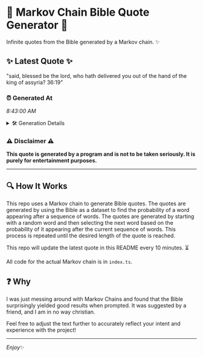 # 📖 Markov Chain Bible Quote Generator 📖

Infinite quotes from the Bible generated by a Markov chain. ✨

## ✨ Latest Quote ✨
"said, blessed be the lord, who hath delivered you out of the hand of the king of assyria? 36:19"

### ⏰ Generated At
*8:43:00 AM*

<details>
    <summary>🛠️ Generation Details</summary>
    <p>
        <strong>🌱 Seed:</strong> said,<br>
        <strong>🔄 Iterations:</strong> 18<br>
        <strong>📜 Context History:</strong><br>[ said, ]: blessed<br>[ said,, blessed ]: be<br>[ said,, blessed, be ]: the<br>[ said,, blessed, be, the ]: lord,<br>[ said,, blessed, be, the, lord, ]: who<br>[ said,, blessed, be, the, lord,, who ]: hath<br>[ blessed, be, the, lord,, who, hath ]: delivered<br>[ be, the, lord,, who, hath, delivered ]: you<br>[ the, lord,, who, hath, delivered, you ]: out<br>[ lord,, who, hath, delivered, you, out ]: of<br>[ who, hath, delivered, you, out, of ]: the<br>[ hath, delivered, you, out, of, the ]: hand<br>[ delivered, you, out, of, the, hand ]: of<br>[ you, out, of, the, hand, of ]: the<br>[ out, of, the, hand, of, the ]: king<br>[ of, the, hand, of, the, king ]: of<br>[ the, hand, of, the, king, of ]: assyria?<br>[ hand, of, the, king, of, assyria? ]: 36:19<br>
    </p>
</details>

### ⚠️ Disclaimer ⚠️
**This quote is generated by a program and is not to be taken seriously. It is purely for entertainment purposes.**

---

## 🔍 How It Works

This repo uses a Markov chain to generate Bible quotes. The quotes are generated by using the Bible as a dataset to find the probability of a word appearing after a sequence of words. The quotes are generated by starting with a random word and then selecting the next word based on the probability of it appearing after the current sequence of words. This process is repeated until the desired length of the quote is reached.

This repo will update the latest quote in this README every 10 minutes. ⏳

All code for the actual Markov chain is in `index.ts`.

## ❓ Why

I was just messing around with Markov Chains and found that the Bible surprisingly yielded good results when prompted. 
It was suggested by a friend, and I am in no way christian.

Feel free to adjust the text further to accurately reflect your intent and experience with the project!

---

*Enjoy*✨
